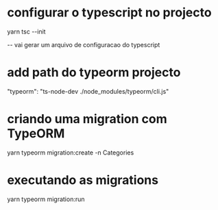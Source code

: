 # configurar o typescript no projecto

yarn tsc --init 

-- vai gerar um arquivo de configuracao do typescript

# add path do typeorm projecto
"typeorm": "ts-node-dev ./node_modules/typeorm/cli.js"

# criando uma migration com TypeORM
yarn typeorm migration:create -n Categories

# executando as migrations
yarn typeorm migration:run





